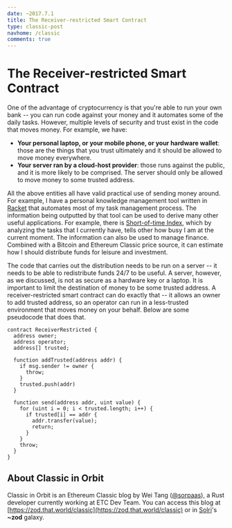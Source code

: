 ```yaml
---
date: ~2017.7.1
title: The Receiver-restricted Smart Contract
type: classic-post
navhome: /classic
comments: true
---
```


# The Receiver-restricted Smart Contract

One of the advantage of cryptocurrency is that you're able to run your own bank -- you can run code against your money and it automates some of the daily tasks. However, multiple levels of security and trust exist in the code that moves money. For example, we have:

* **Your personal laptop, or your mobile phone, or your hardware wallet**: those are the things that you trust ultimately and it should be allowed to move money everywhere.
* **Your server ran by a cloud-host provider**: those runs against the public, and it is more likely to be comprised. The server should only be allowed to move money to some trusted address.

All the above entities all have valid practical use of sending money around. For example, I have a personal knowledge management tool written in [Racket](http://racket-lang.org/) that automates most of my task management process. The information being outputted by that tool can be used to derive many other useful applications. For example, there is [Short-of-time Index](https://that.world/~wei/busy/), which by analyzing the tasks that I currently have, tells other how busy I am at the current moment. The information can also be used to manage finance. Combined with a Bitcoin and Ethereum Classic price source, it can estimate how I should distribute funds for leisure and investment.

The code that carries out the distribution needs to be run on a server -- it needs to be able to redistribute funds 24/7 to be useful. A server, however, as we discussed, is not as secure as a hardware key or a laptop. It is important to limit the destination of money to be some trusted address. A receiver-restricted smart contract can do exactly that -- it allows an owner to add trusted address, so an operator can run in a less-trusted environment that moves money on your behalf. Below are some pseudocode that does that.

```
contract ReceiverRestricted {
  address owner;
  address operator;
  address[] trusted;
  
  function addTrusted(address addr) {
    if msg.sender != owner {
      throw;
    }
    trusted.push(addr)
  }
  
  function send(address addr, uint value) {
    for (uint i = 0; i < trusted.length; i++) {
      if trusted[i] == addr {
        addr.transfer(value);
        return;
      }
    }
    throw;
  }
}
```

## About Classic in Orbit

Classic in Orbit is an Ethereum Classic blog by Wei Tang
([@sorpaas](https://twitter.com/@sorpaas)), a Rust developer currently
working at ETC Dev Team. You can access this blog
at
[https://zod.that.world/classic](https://zod.that.world/classic)
or in [Solri](https://zod.that.world/giveaway)'s **~zod** galaxy.
